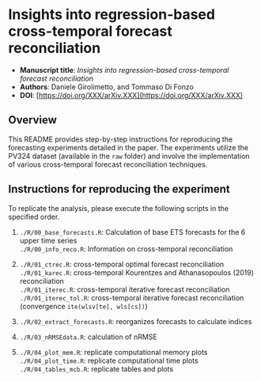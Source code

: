# Insights into regression-based cross-temporal forecast reconciliation

-   **Manuscript title**: *Insights into regression-based cross-temporal forecast reconciliation*
-   **Authors**: Daniele Girolimetto, and Tommaso Di Fonzo
-   **DOI**: [https://doi.org/XXX/arXiv.XXX](https://doi.org/XXX/arXiv.XXX)

## Overview

This README provides step-by-step instructions for reproducing the forecasting experiments 
detailed in the paper. The experiments utilize the PV324 dataset (available in the `raw` folder) 
and involve the implementation of various cross-temporal forecast reconciliation techniques.

## Instructions for reproducing the experiment

To replicate the analysis, please execute the following scripts in the specified order.

 1. `./R/00_base_forecasts.R`: Calculation of base ETS forecasts for the 6 upper time series \
    `./R/00_info_reco.R`: Information on cross-temporal reconciliation

 2. `./R/01_ctrec.R`: cross-temporal optimal forecast reconciliation \
    `./R/01_karec.R`: cross-temporal Kourentzes and Athanasopoulos (2019) reconciliation \
    `./R/01_iterec.R`: cross-temporal iterative forecast reconciliation \
    `./R/01_iterec_tol.R`: cross-temporal iterative forecast reconciliation (convergence `ite(wlsv[te], wls[cs])`)

 3. `./R/02_extract_forecasts.R`: reorganizes forecasts to calculate indices
 4. `./R/03_nRMSEdata.R`: calculation of nRMSE
 5. `./R/04_plot_mem.R`: replicate computational memory plots \
    `./R/04_plot_time.R`: replicate computational time plots \
    `./R/04_tables_mcb.R`: replicate tables and plots
